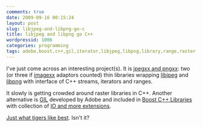 ```yaml
---
comments: true
date: 2009-09-16 00:15:24
layout: post
slug: libjpeg-and-libpng-go-c
title: libjpeg and libpng go C++
wordpressid: 1006
categories: programming
tags: adobe,boost,c++,gil,iterator,libjpeg,libpng,library,range,raster,stream
---
```


I've just come across an interesting project(s). It is [jpegxx and pngxx]( http://www.mr-edd.co.uk/?p=117): two (or three if [imagexx](http://bitbucket.org/edd/imagexx/) adaptors counted) thin libraries wrapping [libjpeg](http://www.ijg.org/) and [libpng](http://www.libpng.org/) with interface of C++ streams, iterators and ranges.





It slowly is getting crowded around raster libraries in C++. Another alternative is [GIL](http://opensource.adobe.com/) developed by Adobe and included in [Boost C++ Libraries](http://www.boost.org/doc/libs/1_40_0/libs/gil/doc/index.html) with collection of [IO and more extensions](http://gil-contributions.googlecode.com/).





[Just what tigers like best](http://en.wikipedia.org/wiki/Winnie-the-Pooh). Isn't it?




